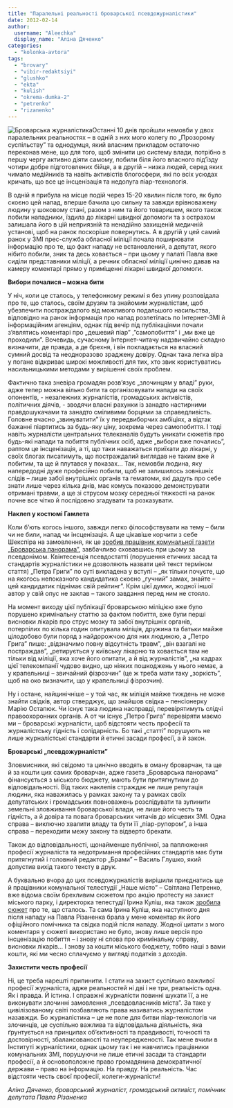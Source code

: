 ```yaml
---
title: "Паралельні реальності броварської псевдожурналістики"
date: 2012-02-14
author: 
  username: "Aleechka"
  display_name: "Аліна Дяченко"
categories: 
  - "kolonka-avtora"
tags: 
  - "brovary"
  - "vibir-redaktsiyi"
  - "glushko"
  - "ekta"
  - "kulish"
  - "okrema-dumka-2"
  - "petrenko"
  - "rizanenko"
---
```


![](https://mpz.brovary.org/wp-content/uploads/2012/02/Броварська-журналістика.jpg "Броварська журналістика")Останні 10 днів пройшли немовби у двох паралельних реальностях – в одній з них мого колегу по „Прозорому суспільству” та однодумця, який власним прикладом остаточно переконав мене, що для того, щоб змінити цю систему влади, потрібно в першу чергу активно діяти самому, побили біля його власного під’їзду чотири добре підготовлених бійця, а в другій – низка людей, серед яких чимало медійників та навіть активістів блогосфери, які по всіх усюдах кричать, що все це інсценізація та недолуга піар-технологія. <!--more-->

В одній я прибула на місце подій через 15-20 хвилин після того, як було скоєно цей напад, вперше бачила цю сильну та завжди врівноважену людину у шоковому стані, разом з ним та його товаришем, якого також побили нападники, їздила до лікарні швидкої допомоги та з острахом залишала його в цій неприязній та ненадійно захищеній медичній установі, щоб на ранок поскоріше повернутись. А в другій у цей самий ранок у ЗМІ прес-служба обласної міліції почала поширювати інформацію про те, що факт нападу не встановлений, а депутат, якого нібито побили, зник та десь ховається – при цьому у палаті Павла вже сиділи представники міліції, а речник обласної міліції цинічно давав на камеру коментарі прямо у приміщенні лікарні швидкої допомоги.

**Вибори почалися – можна бити**

У ніч, коли це сталось, у телефонному режимі я без упину розповідала про те, що сталось, своїм друзям та знайомим журналістам, щоб убезпечити постраждалого від можливого подальшого насильства, відповідно на ранок інформація про напад розлетілась по Інтернет-ЗМІ й інформаційним агенціям, однак під вечір під публікаціями почали з’являтись коментарі про „дешевий піар” ,”самопобиття” і „ми вже це проходили”. Вочевидь, сучасному Інтернет-читачу надзвичайно складно визначити, де правда, а де брехня, і він покладається на власний сумний досвід та неодноразово зраджену довіру. Однак така легка віра у погане відкриває широкі можливості для тих, хто звик користуватись насильницькими методами у вирішенні своїх проблем.

Фактично така зневіра громадян розв’язує „злочинцям у владі” руки, адже тепер можна вільно бити та організовувати напади на своїх опонентів, - незалежних журналістів, громадських активістів, політичних діячів, - зводячи власні рахунки із занадто настирними правдошукачами та занадто сміливими борцями за справедливість. Головне вчасно „звинуватити” їх у передвиборчих амбіціях, а відтак бажанні піартитись за будь-яку ціну, зокрема через самопобиття. І тоді навіть журналісти центральних телеканалів будуть уникати сюжетів про будь-які напади та побиття публічних осіб, адже „вибори вже почались”, раптом це інсценізація, а ті, що таки наважаться приїхати до лікарні, у своїх блогах писатимуть, що постраждалий виглядав не таким вже й побитим, та ще й плутався у показах... Так, немовби людина, яку напередодні дуже професійно побили, щоб не залишилось зовнішніх слідів – лише забої внутрішніх органів та гематоми, які дадуть про себе знати лише через кілька днів, має комусь показово демонструвати отримані травми, а ще зі струсом мозку середньої тяжкості на ранок почне все чітко й послідовно згадувати та розказувати.

**Наклеп у костюмі Гамлета**

Коли б’ють когось іншого, завжди легко філософствувати на тему – били чи не били, напад чи інсценізація. А ще цікавіше корчити з себе Шекспіра на замовлення, як це [зробив працівник комунальної газети „Броварська панорама”](http://docs.brovary.org/p455/09.02.2012 "Броварська панорама"), завбачливо сховавшись при цьому за псевдонімом. Квінтесенція псевдостатті (порушення етичних засад та стандартів журналістики не дозволяють назвати цей текст терміном стаття) „Петра Григи” по суті викладена у вступі – „як тільки почуєте, що на якогось непоказного кандидатика скоєно „гучний” замах, знайте – цей кандидатик піднімає свій рейтинг”. Крім цієї думки, жодної іншої автор у свій опус не заклав – такого завдання перед ним не стояло.

На момент виходу цієї публікації броварською міліцією вже було порушено кримінальну статтю за фактом побиття, вже були перші висновки лікарів про струс мозку та забої внутрішніх органів, потерпілих по кілька годин опитувала міліція, дружина та батьки майже цілодобово були поряд з найдорожчою для них людиною, а „Петро Грига” пише: „відзначимо повну відсутність травм”, „він взагалі не постраждав”, „ретирується у київську лікарню та ховається там не тільки від міліції, яка хоче його опитати, а й від журналістів”, „на кадрах цієї телекомпанії чудово видно, що ніяких пошкоджень у нього немає, а у крапельниці – звичайний фізрозчин” (це ж треба мати таку „зоркість”, щоб на око визначити, що у крапельниці фізрозчин).

Ну і останє, найцинічніше – у той час, як міліція майже тиждень не може знайти свідків, автор стверджує, що знайшов свідка – пенсіонерку Марію Остапюк. Чи існує така людина насправді, перевірятимуть слідчі правоохоронних органів. А от чи існує „Петро Грига” перевіряти маємо ми – броварські журналісти, щоб відстояти честь професії та журналістську гідність і солідарність. Бо такі „статті” порушують не лише журналістські стандарти й етичні засади професії, а й закон.

**Броварські „псевдожурналісти”**

Зловмисники, які свідомо та цинічно вводять в оману броварчан, та ще й за кошти цих самих броварчан, адже газета „Броварська панорама” фінансується з міського бюджету, мають бути притягнутими до відповідальності. Від таких наклепів страждає не лише репутація людини, яка наважилась у рамках закону та у рамках своїх депутатських і громадських повноважень розслідувати та зупинити земельні зловживання броварської влади, не лише його честь та гідність, а й довіра та повага броварських читачів до місцевих ЗМІ. Одна справа – виключно хвалити владу та бути її „піар-рупором”, а інша справа – переходити межу закону та відверто брехати.

Також до відповідальності, щонайменше публічної, за паплюження професії журналіста та недотримання професійних стандартів має бути притягнутий і головний редактор „Брами” – Василь Глушко, який допустив вихід такого тексту в друк.

А буквально вчора до цих псевдожурналістів вирішили приєднатись ще й працівники комунальної телестудії „Наше місто” – Світлана Петренко, вже відома своїм брехливим сюжетом про акцію протесту на захист міського парку, і директорка телестудії Ірина Куліш, яка також [зробила сюжет](https://mpz.brovary.org/novini/%d0%bd%d0%b0%d0%bf%d0%b0%d0%b4-%d0%bd%d0%b0-%d1%80%d1%96%d0%b7%d0%b0%d0%bd%d0%b5%d0%bd%d0%ba%d0%b0-%d0%b5%d0%ba%d1%82%d0%b0-%d0%b1%d1%80%d0%be%d0%b2%d0%b0%d1%80%d0%b8/ "Напад на Різаненка: версія телеканалу Екта-Бровари") про те, що сталось. Та сама Ірина Куліш, яка наступного дня після нападу на Павла Різаненка брала у мене коментар як його офіційного помічника та свідка подій після нападу. Жодної цитати з мого коментаря у сюжеті використано не було, знову лише версія про інсценізацію побиття – і знову ні слова про кримінальну справу, висновки лікарів... І знову за кошти міського бюджету, тобто наші з вами кошти, які ми чесно сплачуємо у вигляді податків з доходів.

**Захистити честь професії**

Ні, це треба нарешті припинити. І стати на захист суспільно важливої професії журналіста, адже реальностей ні дві і не три, реальність одна. Як і правда. Й істина. І справжні журналісти повинні шукати її, а не виконувати злочинні замовлення „псевдовласників міста”. За таке у цивілізованому світі позбавляють права називатись журналістом назавжди. Бо журналістика – це не поле для битви піар-технологів чи злочинців, це суспільно важлива та відповідальна діяльність, яка ґрунтується на принципах об’єктивності та правдивості, точності та достовірності, збалансованості та неупередженості. Так мене вчили в Інституті журналістики, однак цьому так і не навчились працівники комунальних ЗМІ, порушуючи не лише етичні засади та стандарти професії, а й основоположне право громадянина демократичної держави – право на інформацію. На правду. На реальність. Час відстояти честь своєї професії, колеги-журналісти!

_Аліна Дяченко, броварський журналіст, громадський активіст, помічник депутата Павла Різаненка_
